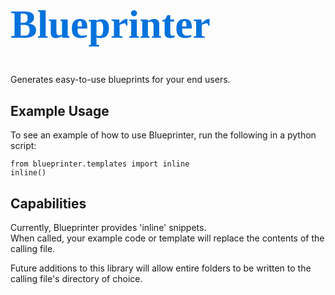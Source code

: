 # Blueprinter

Generates easy-to-use blueprints for your end users.  

## Example Usage
To see an example of how to use Blueprinter, run the following in a python script:  

```
from blueprinter.templates import inline
inline()
```

## Capabilities
Currently, Blueprinter provides 'inline' snippets.  
When called, your example code or template will replace the contents of the calling file.  

Future additions to this library will allow entire folders to be written to the calling file's directory of choice.


<link rel="preconnect" href="https://fonts.googleapis.com">
<link rel="preconnect" href="https://fonts.gstatic.com" crossorigin>
<link href="https://fonts.googleapis.com/css2?family=Cabin+Sketch:wght@700&display=swap" rel="stylesheet">
<style>
    h1{font-family: 'Cabin Sketch', cursive; font-size: 4rem;color:#0072dc}
</style>